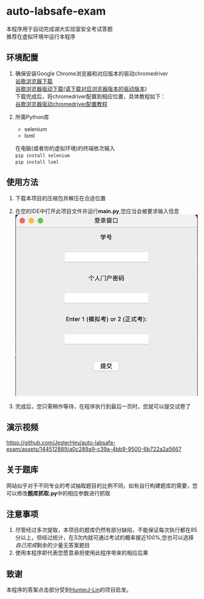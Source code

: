 # auto-labsafe-exam 
本程序用于自动完成湖大实验室安全考试答题  
推荐在虚拟环境中运行本程序  
## 环境配置  
1. 确保安装Google Chrome浏览器和对应版本的驱动chromedriver  
   [谷歌浏览器下载](https://www.google.com/intl/zh-CN/chrome/)  
   [谷歌浏览器驱动下载(请下载对应浏览器版本的驱动版本)](https://googlechromelabs.github.io/chrome-for-testing/)  
   下载完成后，将chromedriver配置到相应位置，具体教程如下：  
   [谷歌浏览器驱动chromedriver配置教程](https://www.cnblogs.com/lfri/p/10542797.html)
2. 所需Python库
   * selenium
   * lxml
       
   在电脑(或者你的虚拟环境)的终端依次输入  
`pip install selenium`  
`pip install lxml`

## 使用方法
1. 下载本项目的压缩包并解压在合适位置
2. 在您的IDE中打开此项目文件并运行**main.py**,您应当会被要求输入信息
 ![输入示意图](https://github.com/JesterHey/img_file/blob/main/%E6%88%AA%E5%B1%8F2023-10-25%2016.46.18.png)
   
4. 完成后，您只需稍作等待，在程序执行到最后一页时，您就可以提交试卷了
## 演示视频  



https://github.com/JesterHey/auto-labsafe-exam/assets/144512889/a0c289a9-c39a-4bb9-9500-6b722a2a5667



## 关于题库
网站似乎对于不同专业的考试抽取题目的比例不同，如有自行构建题库的需要，您可以修改**题库抓取.py**中的相应参数进行抓取  

## 注意事项  
1. 尽管经过多次提取，本项目的题库仍然有部分缺陷，不能保证每次执行都在85分以上，但经过统计，在3次内就可通过考试的概率接近100%,您也可以选择*自己完成*剩余的少量无答案题目  
2. 使用本程序即代表您愿意承担使用此程序带来的相应后果

## 致谢  
本程序的答案点击部分受到[HunterJ-Lin](https://github.com/HunterJ-Lin/AutoAnswer2XMU)的项目启发。
